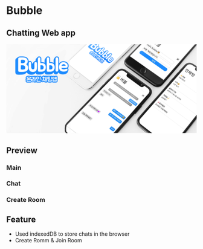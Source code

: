 # Bubble
## Chatting Web app

[![intruduce](https://raw.githubusercontent.com/Pocript/Bubble/main/resource/preview.png)](https://raw.githubusercontent.com/Pocript/Bubble/main/resource/preview.png)

## Preview
### Main
### Chat
### Create Room
## Feature 
* Used indexedDB to store chats in the browser
* Create Romm & Join Room
